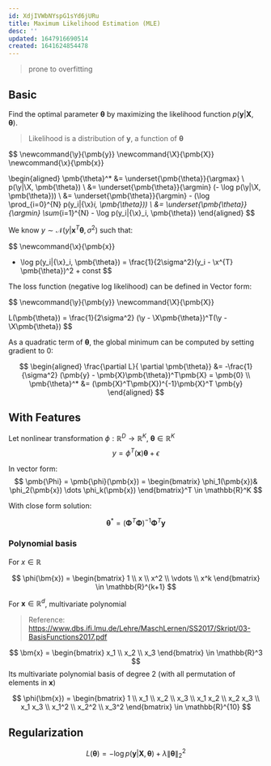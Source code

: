```yaml
---
id: XdjIVWbNYspG1sYd6jURu
title: Maximum Likelihood Estimation (MLE)
desc: ''
updated: 1647916690514
created: 1641624854478
---
```

> prone to overfitting

## Basic

Find the optimal parameter $\pmb{\theta}$ by maximizing the likelihood function $p(\pmb{y}|\pmb{X}, \pmb{\theta})$.
> Likelihood is a distribution of $\pmb{y}$, a function of $\pmb{\theta}$

$$
\newcommand{\y}{\pmb{y}}
\newcommand{\X}{\pmb{X}}
\newcommand{\x}{\pmb{x}}

\begin{aligned}
\pmb{\theta}^* &= \underset{\pmb{\theta}}{\argmax} \ p(\y|\X, \pmb{\theta}) \\ &= \underset{\pmb{\theta}}{\argmin} (- \log p(\y|\X, \pmb{\theta})) \\ &= \underset{\pmb{\theta}}{\argmin} - (\log \prod_{i=0}^{N} p(y_i|{\x}_i, \pmb{\theta})) \\ &= \underset{\pmb{\theta}}{\argmin} \sum_{i=1}^{N} - \log p(y_i|{\x}_i, \pmb{\theta})
\end{aligned}
$$

We know $y \sim \mathcal{N}(y|\pmb{x}^{T} \pmb{\theta},\sigma^2)$ such that:

$$
\newcommand{\x}{\pmb{x}}

- \log p(y_i|{\x}_i, \pmb{\theta}) = \frac{1}{2\sigma^2}(y_i - \x^{T} \pmb{\theta})^2 + const
$$

The loss function (negative log likelihood) can be defined in Vector form:

$$
\newcommand{\y}{\pmb{y}}
\newcommand{\X}{\pmb{X}}

L(\pmb{\theta}) = \frac{1}{2\sigma^2} (\y - \X\pmb{\theta})^T(\y - \X\pmb{\theta})
$$

As a quadratic term of $\pmb{\theta}$, the global minimum can be computed by setting gradient to 0:

$$
\begin{aligned}
\frac{\partial L}{ \partial \pmb{\theta}} &= -\frac{1}{\sigma^2} (\pmb{y} - \pmb{X}\pmb{\theta})^T\pmb{X} = \pmb{0}
\\
\pmb{\theta}^* &= (\pmb{X}^T\pmb{X})^{-1}\pmb{X}^T \pmb{y}
\end{aligned}
$$

## With Features
Let nonlinear transformation $\phi: \mathbb{R}^D \rightarrow \mathbb{R}^K$, $\pmb{\theta} \in \mathbb{R}^K$
$$
y = \phi^T(\pmb{x})\pmb{\theta} + \epsilon
$$

In vector form:
$$
\pmb{\Phi} = \pmb{\phi}(\pmb{x}) = \begin{bmatrix} \phi_1(\pmb{x})& \phi_2(\pmb{x}) \dots \phi_k(\pmb{x}) \end{bmatrix}^T \in \mathbb{R}^K
$$

With close form solution:

$$
\pmb{\theta}^* = (\pmb{\Phi}^T\pmb{\Phi})^{-1}\pmb{\Phi}^T \pmb{y}
$$

### Polynomial basis
For $x \in \mathbb{R}$

$$
\phi(\bm{x}) = \begin{bmatrix} 1 \\ x \\ x^2 \\ \vdots \\ x^k \end{bmatrix} \in \mathbb{R}^{k+1}
$$

For $\bm{x} \in \mathbb{R}^d$, multivariate polynomial

> Reference: https://www.dbs.ifi.lmu.de/Lehre/MaschLernen/SS2017/Skript/03-BasisFunctions2017.pdf

$$
\bm{x} = \begin{bmatrix} x_1 \\ x_2 \\ x_3 \end{bmatrix} \in \mathbb{R}^3
$$
Its multivariate polynomial basis of degree 2 (with all permutation of elements in $\bm{x}$)

$$
\phi(\bm{x}) = \begin{bmatrix} 1 \\ x_1 \\ x_2 \\ x_3 \\ x_1 x_2 \\ x_2 x_3 \\ x_1 x_3 \\ x_1^2 \\ x_2^2 \\ x_3^2 \end{bmatrix} \in \mathbb{R}^{10}
$$

## Regularization

$$
L(\pmb{\theta}) =  -\log p(\pmb{y}|\pmb{X}, \pmb{\theta}) + \lambda \|\pmb{\theta}\|_2^2
$$